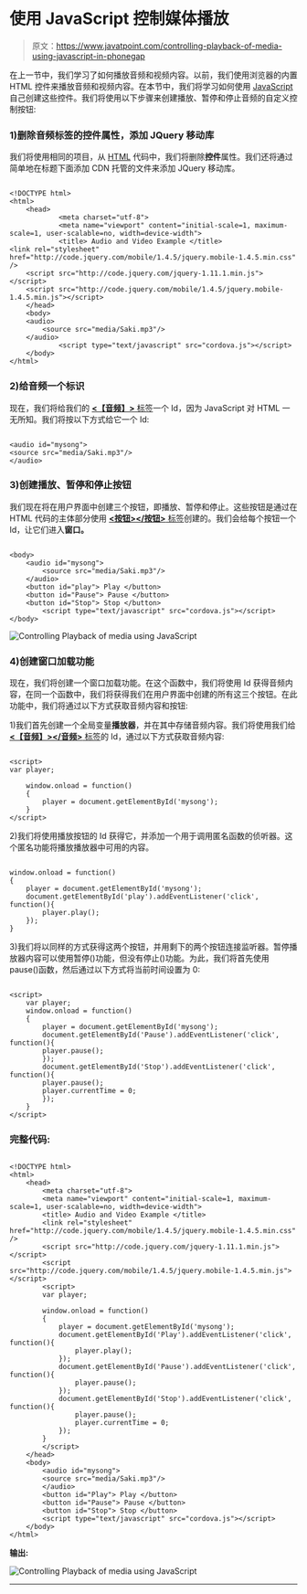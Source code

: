 # 使用 JavaScript 控制媒体播放

> 原文：<https://www.javatpoint.com/controlling-playback-of-media-using-javascript-in-phonegap>

在上一节中，我们学习了如何播放音频和视频内容。以前，我们使用浏览器的内置 HTML 控件来播放音频和视频内容。在本节中，我们将学习如何使用 [JavaScript](https://www.javatpoint.com/javascript-tutorial) 自己创建这些控件。我们将使用以下步骤来创建播放、暂停和停止音频的自定义控制按钮:

### 1)删除音频标签的控件属性，添加 JQuery 移动库

我们将使用相同的项目，从 [HTML](https://www.javatpoint.com/html-tutorial) 代码中，我们将删除**控件**属性。我们还将通过简单地在标题下面添加 CDN 托管的文件来添加 JQuery 移动库。

```

<!DOCTYPE html>
<html>
    <head>
        	<meta charset="utf-8">
        	<meta name="viewport" content="initial-scale=1, maximum-scale=1, user-scalable=no, width=device-width">
        	<title> Audio and Video Example </title>
<link rel="stylesheet" href="http://code.jquery.com/mobile/1.4.5/jquery.mobile-1.4.5.min.css" />
	<script src="http://code.jquery.com/jquery-1.11.1.min.js"></script>
	<script src="http://code.jquery.com/mobile/1.4.5/jquery.mobile-1.4.5.min.js"></script>
    </head>
    <body>	
	<audio>
		<source src="media/Saki.mp3"/>
	</audio>	
        	<script type="text/javascript" src="cordova.js"></script>
    </body>
</html>

```

### 2)给音频一个标识

现在，我们将给我们的 [**<【音频】>** 标签](https://www.javatpoint.com/html-audio)一个 Id，因为 JavaScript 对 HTML 一无所知。我们将按以下方式给它一个 Id:

```

<audio id="mysong">
<source src="media/Saki.mp3"/>
</audio>

```

### 3)创建播放、暂停和停止按钮

我们现在将在用户界面中创建三个按钮，即播放、暂停和停止。这些按钮是通过在 HTML 代码的主体部分使用 [**<按钮></按钮>** 标签](https://www.javatpoint.com/html-button-tag)创建的。我们会给每个按钮一个 Id，让它们进入**窗口。**

```

<body>
	<audio id="mysong">
		<source src="media/Saki.mp3"/>
	</audio>
	<button id="play"> Play </button>
	<button id="Pause"> Pause </button>
	<button id="Stop"> Stop </button>
       	<script type="text/javascript" src="cordova.js"></script>
</body>

```

![Controlling Playback of media using JavaScript](img/5126eeb9e34f6d916744ac53b50823ca.png)

### 4)创建窗口加载功能

现在，我们将创建一个窗口加载功能。在这个函数中，我们将使用 Id 获得音频内容，在同一个函数中，我们将获得我们在用户界面中创建的所有这三个按钮。在此功能中，我们将通过以下方式获取音频内容和按钮:

1)我们首先创建一个全局变量**播放器**，并在其中存储音频内容。我们将使用我们给 [**<【音频】></音频>** 标签](https://www.javatpoint.com/html-audio)的 Id，通过以下方式获取音频内容:

```

<script>
var player;

	window.onload = function()
	{
		player = document.getElementById('mysong');
	}
</script>

```

2)我们将使用播放按钮的 Id 获得它，并添加一个用于调用匿名函数的侦听器。这个匿名功能将播放播放器中可用的内容。

```

window.onload = function()
{
	player = document.getElementById('mysong');
	document.getElementById('play').addEventListener('click', function(){
		player.play();
	});
}

```

3)我们将以同样的方式获得这两个按钮，并用剩下的两个按钮连接监听器。暂停播放器内容可以使用暂停()功能，但没有停止()功能。为此，我们将首先使用 pause()函数，然后通过以下方式将当前时间设置为 0:

```

<script>
	var player;	
	window.onload = function()
	{
		player = document.getElementById('mysong');
		document.getElementById('Pause').addEventListener('click', function(){
		player.pause();
		});
		document.getElementById('Stop').addEventListener('click', function(){
		player.pause();
		player.currentTime = 0;
		});
	}
</script>

```

### 完整代码:

```

<!DOCTYPE html>
<html>
    <head>
        <meta charset="utf-8">
        <meta name="viewport" content="initial-scale=1, maximum-scale=1, user-scalable=no, width=device-width">
        <title> Audio and Video Example </title>
		<link rel="stylesheet" href="http://code.jquery.com/mobile/1.4.5/jquery.mobile-1.4.5.min.css" />
		<script src="http://code.jquery.com/jquery-1.11.1.min.js"></script>
		<script src="http://code.jquery.com/mobile/1.4.5/jquery.mobile-1.4.5.min.js"></script>
		<script>
		var player;

		window.onload = function()
		{
			player = document.getElementById('mysong');
			document.getElementById('Play').addEventListener('click', function(){
				player.play();
			});
			document.getElementById('Pause').addEventListener('click', function(){
				player.pause();
			});
			document.getElementById('Stop').addEventListener('click', function(){
				player.pause();
				player.currentTime = 0;
			});
		}
		</script>
	</head>
    <body>
		<audio id="mysong">
		<source src="media/Saki.mp3"/>
		</audio>
		<button id="Play"> Play </button>
		<button id="Pause"> Pause </button>
		<button id="Stop"> Stop </button>
        <script type="text/javascript" src="cordova.js"></script>
    </body>
</html>

```

**输出:**

![Controlling Playback of media using JavaScript](img/19d9588ab1c08eef0b667186f3537101.png)

* * *